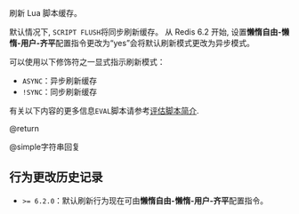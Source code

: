 刷新 Lua 脚本缓存。

默认情况下, `SCRIPT FLUSH`将同步刷新缓存。
从 Redis 6.2 开始, 设置**懒惰自由-懒惰-用户-齐平**配置指令更改为“yes”会将默认刷新模式更改为异步模式。

可以使用以下修饰符之一显式指示刷新模式：

*   `ASYNC`：异步刷新缓存
*   `!SYNC`：同步刷新缓存

有关以下内容的更多信息`EVAL`脚本请参考[评估脚本简介](/topics/eval-intro).

@return

@simple字符串回复

## 行为更改历史记录

*   `>= 6.2.0`：默认刷新行为现在可由**懒惰自由-懒惰-用户-齐平**配置指令。
